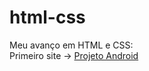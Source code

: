 # html-css
Meu avanço em HTML e CSS:
<br>
Primeiro site -> <a href="https://arturbrasileiro01.github.io/projeto-android/">Projeto Android</a>